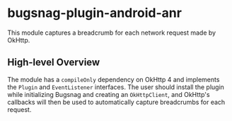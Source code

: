 # bugsnag-plugin-android-anr

This module captures a breadcrumb for each network request made by OkHttp.

## High-level Overview

The module has a `compileOnly` dependency on OkHttp 4 and implements the `Plugin` and `EventListener`
interfaces. The user should install the plugin while initializing Bugsnag and creating an
`OkHttpClient`, and OkHttp's callbacks will then be used to automatically capture breadcrumbs
for each request.

